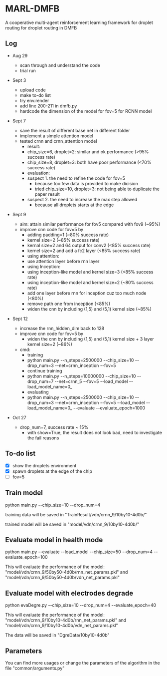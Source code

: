 # MARL-DMFB
A cooperative multi-agent reinforcement learning framework for droplet routing for droplet routing in DMFB

## Log 
- Aug 29
    - scan through and understand the code
    - trial run

- Sept 3
    - upload code
    - make to-do list
    - try env.render
    - add line 200-211 in dmfb.py
    - hardcode the dimension of the model for fov=5 for RCNN model

- Sept 7
    - save the result of different base net in different folder
    - implement a simple attention model
    - tested crnn and crnn_attention model
        - result: 
        - chip_size=6, droplet=2: similar and ok performance (>95% success rate)
        - chip_size=8, droplet=3: both have poor performance (<70% success rate)
        - evaluation:
        - suspect 1. the need to refine the code for fov=5 
            - because too few data is provided to make dicision
            - tried chip_size=10, droplet=3: not being able to duplicate the paper result
        - suspect 2. the need to increase the max step allowed
            - because all droplets starts at the edge 

- Sept 9
    - aim: attain similar performance for fov5 compared with fov9 (~95%)
    - improve cnn code for fov=5 by 
        - adding padding=1 (~80% success rate)
        - kernel size=2 (~85% success rate)
        - kernal size=2 and 64 output for conv2 (<85% success rate)
        - kernel size=2 and add a fc2 layer (<85% success rate)
        - using attention:
        - use attention layer before rnn layer
        - using Inception:
        - using inception-like model and kernel size=3 (<85% success rate)
        - using inception-like model and kernel size=2 (~80% success rate)
        - add one layer before rnn for inception cuz too much node (<80%)
        - remove path one from inception (<85%)
        - widen the cnn by including (1,5) and (5,1) kernel size (~85%)

- Sept 12
    - increase the rnn_hidden_dim back to 128
    - improve cnn code for fov=5 by
        - widen the cnn by including (1,5) and (5,1) kernel size + 3 layer kernel size=2 (~86%)
    - cmd:
        - training
        - python main.py --n_steps=2500000 --chip_size=10 --drop_num=3 --net=crnn_inception --fov=5
        - continue training
        - python main.py --n_steps=10000000 --chip_size=10 --drop_num=7 --net=crnn_5 --fov=5 --load_model --load_model_name=0_ 
        - evaluating
        - python main.py --n_steps=2500000 --chip_size=10 --drop_num=3 --net=crnn_inception --fov=5 --load_model --load_model_name=0_ --evaluate --evaluate_epoch=1000

- Oct 27
    - drop_num=7, success rate ~ 15%
        - with show=True, the result does not look bad, need to investigate the fail reasons
        


## To-do list
- [x] show the droplets environment
- [x] spawn droplets at the edge of the chip
- [ ] fov=5

## Train model
python main.py --chip_size=10 --drop_num=4 

training data will be saved in "TrainResult/vdn/crnn_9/10by10-4d0b/"

trained model will be saved in "model/vdn/crnn_9/10by10-4d0b/"

## Evaluate model in health mode
python main.py --evaluate --load_model --chip_size=50 --drop_num=4 --evaluate_epoch=100

This will evaluate the performance of the model: "model/vdn/crnn_9/50by50-4d0b/rnn_net_params.pkl" and "model/vdn/crnn_9/50by50-4d0b/vdn_net_params.pkl"

## Evaluate model with electrodes degrade
python evaDegre.py --chip_size=10 --drop_num=4 --evaluate_epoch=40

This will evaluate the performance of the model: "model/vdn/crnn_9/10by10-4d0b/rnn_net_params.pkl" and "model/vdn/crnn_9/10by10-4d0b/vdn_net_params.pkl"

The data will be saved in "DgreData/10by10-4d0b"

## Parameters
You can find more usages or change the parameters of the algorithm in the file "common/arguments.py"

